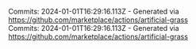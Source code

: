 Commits: 2024-01-01T16:29:16.113Z - Generated via https://github.com/marketplace/actions/artificial-grass
<br>
Commits: 2024-01-01T16:29:16.113Z - Generated via https://github.com/marketplace/actions/artificial-grass
<br>
